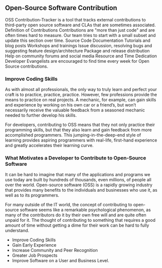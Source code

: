 ## Open-Source Software Contribution

OSS Contribution-Tracker is a tool that tracks external contributions to third-party open source software and CLAs that are sometimes associated.
Definition of Contributions Contributions are "more than just code" and are often times hard to measure. Our team tries to start with a small subset and update this section over time.
Source Code Documentation Tutorials and blog posts Workshops and trainings Issue discussion, resolving bugs and suggesting feature design/architecture Package and release distribution Help on community forums and social media Resource and Time Dedication Developer Evangelists are encouraged to find time every week for Open Source contributions.

### Improve Coding Skills
As with almost all professionals, the only way to truly learn and perfect your craft is to practice, practice, practice. However, few professions provide the means to practice on real projects. A mechanic, for example, can gain skills and experience by working on his own car or a friend’s, but won’t necessarily receive the valuable feedback from a seasoned mechanic needed to further develop his skills.

For developers, contributing to OSS means that they not only practice their programming skills, but that they also learn and gain feedback from more accomplished programmers. This jumping-in-the-deep-end style of learning provides aspiring programmers with real-life, first-hand experience and greatly accelerates their learning curve.

### What Motivates a Developer to Contribute to Open-Source Software
It can be hard to imagine that many of the applications and programs we use today are built by hundreds of thousands, even millions, of people all over the world. Open-source software (OSS) is a rapidly growing industry that provides many benefits to the individuals and businesses who use it, as well as to its programmers.

For many outside of the IT world, the concept of contributing to open-source software seems like a remarkable psychological phenomenon, as many of the contributors do it by their own free will and are quite often unpaid for it. The thought of contributing to something that requires a good amount of time without getting a dime for their work can be hard to fully understand.

* Improve Coding Skills
* Gain Early Experience
* Increase Community and Peer Recognition
* Greater Job Prospects
* Improve Software on a User and Business Level.